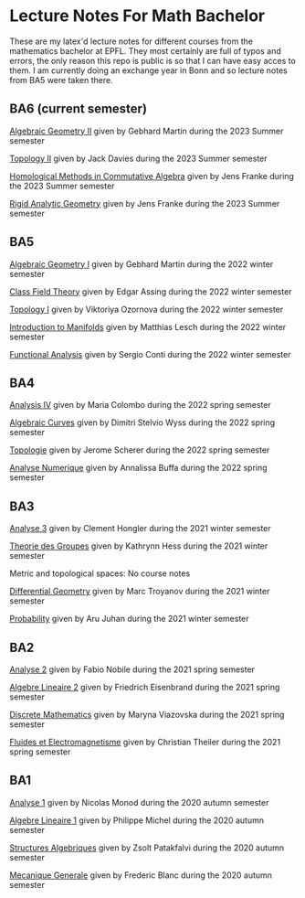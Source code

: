 # Lecture Notes For Math Bachelor
These are my latex'd lecture notes for different courses from the mathematics bachelor at EPFL.
They most certainly are full of typos and errors, the only reason this repo is public is so that I can have easy acces to them.
I am currently doing an exchange year in Bonn and so lecture notes from BA5 were taken there.

## BA6 (current semester)
[Algebraic Geometry II](Algebraic&#32;Geometry&#32;II/notes/main.pdf) given by Gebhard Martin during the 2023 Summer semester

[Topology II](Topology&#32;II/notes/main.pdf) given by Jack Davies during the 2023 Summer semester

[Homological Methods in Commutative Algebra](Homological&#32;Methods&#32;in&#32;Commutative&#32;Algebra/notes/main.pdf) given by Jens Franke during the 2023 Summer semester

[Rigid Analytic Geometry](Rigid&#32;Analytic&#32;Geometry/notes/main.pdf) given by Jens Franke during the 2023 Summer semester
## BA5
[Algebraic Geometry I](BA5/Algebraic&#32;Geometry&#32;I/notes/main.pdf) given by Gebhard Martin during the 2022 winter semester

[Class Field Theory](BA5/Class&#32;Field&#32;Theory/notes/main.pdf) given by Edgar Assing during the 2022 winter semester

[Topology I](BA5/Topology&#32;I/notes/main.pdf) given by Viktoriya Ozornova during the 2022 winter semester

[Introduction to Manifolds](BA5/Manifolds/notes/main.pdf) given by Matthias Lesch during the 2022 winter semester

[Functional Analysis](BA5/Functional&#32;Analysis/notes/main.pdf) given by Sergio Conti during the 2022 winter semester

## BA4 
[Analysis IV](BA4/Analysis&#32;IV/notes/main.pdf) given by Maria Colombo during the 2022 spring semester

[Algebraic Curves](BA4/Algebraic&#32;Curves/notes/main.pdf) given by Dimitri Stelvio Wyss during the 2022 spring semester

[Topologie](BA4/Topologie/notes/main.pdf) given by Jerome Scherer during the 2022 spring semester

[Analyse Numerique](BA4/Analyse&#32;Numerique/notes/main.pdf) given by Annalissa Buffa during the 2022 spring semester
## BA3
[Analyse 3](BA3/Analyse&#32;III/notes/main.pdf) given by Clement Hongler during the 2021 winter semester

[Theorie des Groupes](BA3/TDG/notes/main.pdf) given by Kathrynn Hess during the 2021 winter semester

Metric and topological spaces: No course notes

[Differential Geometry](BA3/GEOM&#32;DIFF/notes/main.pdf) given by Marc Troyanov during the 2021 winter semester

[Probability](BA3/PROBA/notes/main.pdf) given by Aru Juhan during the 2021 winter semester
## BA2
[Analyse 2](BA2/Analyse&#32;II/notes/main.pdf) given by Fabio Nobile during the 2021 spring semester

[Algebre Lineaire 2](BA2/Algebre&#32;Lineaire&#32;II/notes/main.pdf) given by Friedrich Eisenbrand during the 2021 spring semester

[Discrete Mathematics](BA2/Discrete&#32;Mathematics/notes/main.pdf) given by Maryna Viazovska during the 2021 spring semester

[Fluides et Electromagnetisme](BA2/Fluides&#32;et&#32;Electromagnetisme/notes/main.pdf) given by Christian Theiler during the 2021 spring semester
## BA1
[Analyse 1](BA1/Analyse&#32;I/notes/main.pdf) given by Nicolas Monod during the 2020 autumn semester

[Algebre Lineaire 1](BA1/Algebre&#32;Lineaire&#32;I/notes/main.pdf) given by Philippe Michel during the 2020 autumn semester

[Structures Algebriques](BA1/Structures&#32;Algebriques/notes/main.pdf) given by Zsolt Patakfalvi during the 2020 autumn semester

[Mecanique Generale](BA1/Mecanique&#32;Generale/notes/main.pdf) given by Frederic Blanc during the 2020 autumn semester

